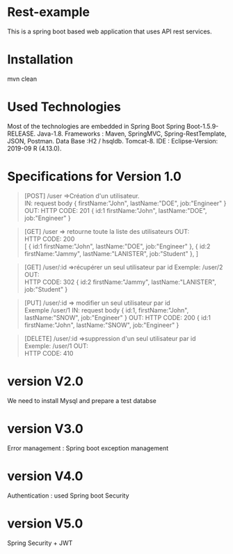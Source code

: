 # Rest-example
This is a spring boot based web application that uses API rest services.
# Installation
mvn clean 

# Used Technologies
Most of the technologies are embedded in Spring Boot
Spring Boot-1.5.9-RELEASE.
Java-1.8.
Frameworks : Maven, SpringMVC, Spring-RestTemplate, JSON, Postman.
Data Base :H2 / hsqldb.
Tomcat-8.
IDE : Eclipse-Version: 2019-09 R (4.13.0).

# Specifications for Version 1.0
> [POST] /user 
=>Création d'un utilisateur.  
IN:
request body
{ 
firstName:"John",
lastName:"DOE",
job:"Engineer"
}
OUT:
HTTP CODE: 201
{ 
id:1
firstName:"John",
lastName:"DOE",
job:"Engineer"
}

>[GET] /user
=> retourne toute la liste des utilisateurs
OUT:    
HTTP CODE: 200  
[
{ 
id:1
firstName:"John",
lastName:"DOE",
job:"Engineer"
},
{ 
id:2
firstName:"Jammy",
lastName:"LANISTER",
job:"Student"
},
]

>[GET] /user/:id
  =>récupérer un seul utilisateur par id
Exemple: /user/2
 OUT:    
HTTP CODE: 302
{ 
id:2
firstName:"Jammy",
lastName:"LANISTER",
job:"Student"
}

>[PUT] /user/:id
=> modifier un seul utilisateur par id  
Exemple /user/1
IN:
request body
{ id:1,
firstName:"John",
lastName:"SNOW",
job:"Engineer"
}
OUT:
HTTP CODE: 200
{ 
id:1
firstName:"John",
lastName:"SNOW",
job:"Engineer"
}

>[DELETE] /user/:id
=>suppression d'un seul utilisateur par id  
Exemple: /user/1
 OUT:    
HTTP CODE: 410

# version V2.0

We need to install Mysql and prepare a test databse

# version V3.0

Error management : Spring boot exception management

# version V4.0

Authentication : used Spring boot Security

# version V5.0

Spring Security + JWT 
